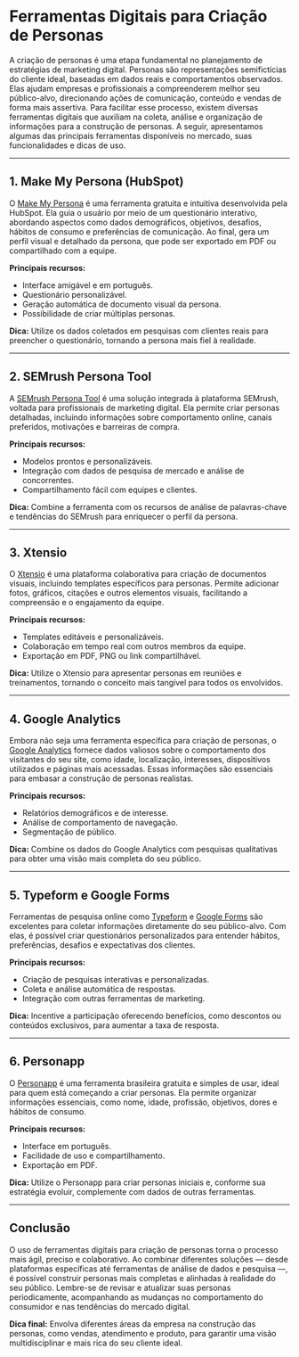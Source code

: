 # Ferramentas Digitais para Criação de Personas

A criação de personas é uma etapa fundamental no planejamento de estratégias de marketing digital. Personas são representações semifictícias do cliente ideal, baseadas em dados reais e comportamentos observados. Elas ajudam empresas e profissionais a compreenderem melhor seu público-alvo, direcionando ações de comunicação, conteúdo e vendas de forma mais assertiva. Para facilitar esse processo, existem diversas ferramentas digitais que auxiliam na coleta, análise e organização de informações para a construção de personas. A seguir, apresentamos algumas das principais ferramentas disponíveis no mercado, suas funcionalidades e dicas de uso.

---

## 1. **Make My Persona (HubSpot)**

O [Make My Persona](https://www.hubspot.com/make-my-persona) é uma ferramenta gratuita e intuitiva desenvolvida pela HubSpot. Ela guia o usuário por meio de um questionário interativo, abordando aspectos como dados demográficos, objetivos, desafios, hábitos de consumo e preferências de comunicação. Ao final, gera um perfil visual e detalhado da persona, que pode ser exportado em PDF ou compartilhado com a equipe.

**Principais recursos:**
- Interface amigável e em português.
- Questionário personalizável.
- Geração automática de documento visual da persona.
- Possibilidade de criar múltiplas personas.

**Dica:** Utilize os dados coletados em pesquisas com clientes reais para preencher o questionário, tornando a persona mais fiel à realidade.

---

## 2. **SEMrush Persona Tool**

A [SEMrush Persona Tool](https://www.semrush.com/persona/) é uma solução integrada à plataforma SEMrush, voltada para profissionais de marketing digital. Ela permite criar personas detalhadas, incluindo informações sobre comportamento online, canais preferidos, motivações e barreiras de compra.

**Principais recursos:**
- Modelos prontos e personalizáveis.
- Integração com dados de pesquisa de mercado e análise de concorrentes.
- Compartilhamento fácil com equipes e clientes.

**Dica:** Combine a ferramenta com os recursos de análise de palavras-chave e tendências do SEMrush para enriquecer o perfil da persona.

---

## 3. **Xtensio**

O [Xtensio](https://xtensio.com/user-persona/) é uma plataforma colaborativa para criação de documentos visuais, incluindo templates específicos para personas. Permite adicionar fotos, gráficos, citações e outros elementos visuais, facilitando a compreensão e o engajamento da equipe.

**Principais recursos:**
- Templates editáveis e personalizáveis.
- Colaboração em tempo real com outros membros da equipe.
- Exportação em PDF, PNG ou link compartilhável.

**Dica:** Utilize o Xtensio para apresentar personas em reuniões e treinamentos, tornando o conceito mais tangível para todos os envolvidos.

---

## 4. **Google Analytics**

Embora não seja uma ferramenta específica para criação de personas, o [Google Analytics](https://analytics.google.com/) fornece dados valiosos sobre o comportamento dos visitantes do seu site, como idade, localização, interesses, dispositivos utilizados e páginas mais acessadas. Essas informações são essenciais para embasar a construção de personas realistas.

**Principais recursos:**
- Relatórios demográficos e de interesse.
- Análise de comportamento de navegação.
- Segmentação de público.

**Dica:** Combine os dados do Google Analytics com pesquisas qualitativas para obter uma visão mais completa do seu público.

---

## 5. **Typeform e Google Forms**

Ferramentas de pesquisa online como [Typeform](https://www.typeform.com/) e [Google Forms](https://forms.google.com/) são excelentes para coletar informações diretamente do seu público-alvo. Com elas, é possível criar questionários personalizados para entender hábitos, preferências, desafios e expectativas dos clientes.

**Principais recursos:**
- Criação de pesquisas interativas e personalizadas.
- Coleta e análise automática de respostas.
- Integração com outras ferramentas de marketing.

**Dica:** Incentive a participação oferecendo benefícios, como descontos ou conteúdos exclusivos, para aumentar a taxa de resposta.

---

## 6. **Personapp**

O [Personapp](https://personapp.io/) é uma ferramenta brasileira gratuita e simples de usar, ideal para quem está começando a criar personas. Ela permite organizar informações essenciais, como nome, idade, profissão, objetivos, dores e hábitos de consumo.

**Principais recursos:**
- Interface em português.
- Facilidade de uso e compartilhamento.
- Exportação em PDF.

**Dica:** Utilize o Personapp para criar personas iniciais e, conforme sua estratégia evoluir, complemente com dados de outras ferramentas.

---

## **Conclusão**

O uso de ferramentas digitais para criação de personas torna o processo mais ágil, preciso e colaborativo. Ao combinar diferentes soluções — desde plataformas específicas até ferramentas de análise de dados e pesquisa —, é possível construir personas mais completas e alinhadas à realidade do seu público. Lembre-se de revisar e atualizar suas personas periodicamente, acompanhando as mudanças no comportamento do consumidor e nas tendências do mercado digital.

**Dica final:** Envolva diferentes áreas da empresa na construção das personas, como vendas, atendimento e produto, para garantir uma visão multidisciplinar e mais rica do seu cliente ideal.